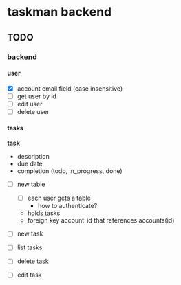 # taskman backend

## TODO

### backend

#### user

- [x] account email field (case insensitive)
- [ ] get user by id
- [ ] edit user
- [ ] delete user

#### tasks 

**task**
- description
- due date
- completion (todo, in_progress, done)

- [ ] new table  
    - [ ] each user gets a table
        - how to authenticate?
    - holds tasks
    - foreign key account_id that references accounts(id)

- [ ] new task
- [ ] list tasks
- [ ] delete task
- [ ] edit task

